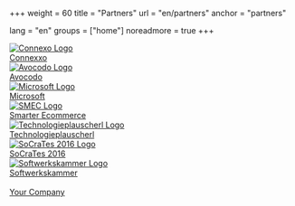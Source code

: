 +++
weight = 60
title = "Partners"
url = "en/partners"
anchor = "partners"

lang = "en"
groups = ["home"]
noreadmore = true
+++

<div class="row blocks">
	<div class="four columns block">
		<div class="block-heading"><a href="http://connexxo.com/">
			<img src="/images/Connexxo-Logo.png" alt="Connexo Logo" style="max-height: 5em; max-width: 100%;"><br/>
			Connexxo
		</a></div>
	</div>
	<div class="four columns block">
		<div class="block-heading"><a href="http://www.avocodo.com/">
			<img src="/images/avocodo-black.png" alt="Avocodo Logo" style="max-height: 5em; max-width: 100%;"><br/>
			Avocodo
		</a></div>
	</div>
	<div class="four columns block">
		<div class="block-heading"><a href="https://www.microsoft.com/de-at">
			<img src="/images/microsoft.png" alt="Microsoft Logo" style="max-height: 5em; max-width: 100%;"><br/>
			Microsoft
		</a></div>
	</div>
</div>
<div class="row blocks">
	<div class="four columns block">
		<div class="block-heading"><a href="https://smarter-ecommerce.com/">
			<img src="/images/smec-logo-RGB.png" alt="SMEC Logo" style="max-height: 5em"><br/>
			Smarter Ecommerce
		</a></div>
	</div>
	<div class="four columns block">
		<div class="block-heading"><a href="http://technologieplauscherl.at/">
			<img src="/images/Plauscherl_Logo.jpg" alt="Technologieplauscherl Logo" style="max-height: 5em"><br/>
			Technologieplauscherl
		</a></div>
	</div>
	<div class="four columns block">
		<div class="block-heading"><a href="https://www.socrates-conference.de/">
			<img src="/images/socrates2016_logo.png" alt="SoCraTes 2016 Logo" style="max-height: 5em; max-width: 100%;"><br/>
			SoCraTes 2016
		</a></div>
	</div>
</div>
<div class="row blocks">
	<div class="four columns block">
		<div class="block-heading"><a href="https://www.softwerkskammer.org/groups/linz">
			<img src="/images/Softwerkskammer.png" alt="Softwerkskammer Logo" style="max-height: 5em; max-width: 100%;"><br/>
			Softwerkskammer
		</a></div>
	</div>
	<div class="four columns block">
		<div class="block-heading"><a href="mailto:info@socrates-conference.at?Subject=SoCraTes%20Day%20Linz%20Sponsoring">
			<i class="fa fa-question" aria-hidden="true" style="font-size: 5em;"></i><br/>
			Your Company
		</a></div>
	</div>
</div>
<!--more-->

